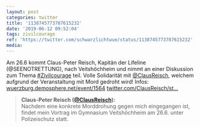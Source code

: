 ```yaml
---
layout: post
categories: twitter
title: '1138745773787615232'
date: '2019-06-12 09:52:04'
tags: zivilcourage
ref: 'https://twitter.com/schwarzlichtwue/status/1138745773787615232'
media:
---
```

Am 26.6 kommt Claus-Peter Reisch, Kapitän der Lifeline (@SEENOTRETTUNG), nach Veitshöchheim und nimmt an einer Diskussion zum Thema [#Zivilcourage](/t/zivilcourage) teil. Volle Solidarität mit [@ClausReisch](https://twitter.com/ClausReisch), welchem aufgrund der Veranstaltung mit Mord gedroht wird! Infos: [wuerzburg.demosphere.net/event/1564](https://wuerzburg.demosphere.net/event/1564) [twitter.com/ClausReisch/st…](https://twitter.com/ClausReisch/status/1137469399877738496)
> <b>Claus-Peter Reisch ([@ClausReisch](https://twitter.com/ClausReisch)):</b>  
>Nachdem eine konkrete Morddrohung gegen mich eingegangen ist, findet mein Vortrag im Gymnasium Veitshöchheim am 26.6. unter Polizeischutz statt.  

